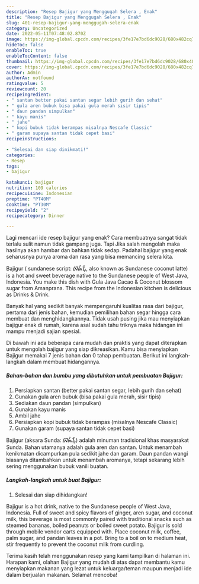 ```yaml
---
description: "Resep Bajigur yang Menggugah Selera , Enak"
title: "Resep Bajigur yang Menggugah Selera , Enak"
slug: 401-resep-bajigur-yang-menggugah-selera-enak
category: Uncategorized
date: 2022-05-11T07:48:02.870Z
image: https://img-global.cpcdn.com/recipes/3fe17e7bd6dc9028/680x482cq70/bajigur-foto-resep-utama.jpg
hideToc: false
enableToc: true
enableTocContent: false
thumbnail: https://img-global.cpcdn.com/recipes/3fe17e7bd6dc9028/680x482cq70/bajigur-foto-resep-utama.jpg
cover: https://img-global.cpcdn.com/recipes/3fe17e7bd6dc9028/680x482cq70/bajigur-foto-resep-utama.jpg
author: Admin
authorAv: notfound
ratingvalue: 5
reviewcount: 20
recipeingredient:
- " santan better pakai santan segar lebih gurih dan sehat"
- " gula aren bubuk bisa pakai gula merah sisir tipis"
- " daun pandan simpulkan"
- " kayu manis"
- " jahe"
- " kopi bubuk tidak berampas misalnya Nescafe Classic"
- " garam supaya santan tidak cepet basi"
recipeinstructions:

- "Selesai dan siap dinikmati!"
categories:
- Resep
tags:
- bajigur

katakunci: bajigur 
nutrition: 109 calories
recipecuisine: Indonesian
preptime: "PT40M"
cooktime: "PT30M"
recipeyield: "2"
recipecategory: Dinner

---
```



Lagi mencari ide resep bajigur yang enak? Cara membuatnya sangat tidak terlalu sulit namun tidak gampang juga. Tapi Jika salah mengolah maka hasilnya akan hambar dan bahkan tidak sedap. Padahal bajigur yang enak seharusnya punya aroma dan rasa yang bisa memancing selera kita.


Bajigur ( sundanese script: ᮘᮏᮤᮍᮥᮁ, also known as Sundanese coconut latte) is a hot and sweet beverage native to the Sundanese people of West Java, Indonesia. You make this dish with Gula Java Cacao &amp; Coconut blossom sugar from Amanprana. This recipe from the Indonesian kitchen is delicious as Drinks &amp; Drink.

Banyak hal yang sedikit banyak mempengaruhi kualitas rasa dari bajigur, pertama dari jenis bahan, kemudian pemilihan bahan segar hingga cara membuat dan menghidangkannya. Tidak usah pusing jika mau menyiapkan bajigur enak di rumah, karena asal sudah tahu triknya maka hidangan ini mampu menjadi sajian spesial.


Di bawah ini ada beberapa cara mudah dan praktis yang dapat diterapkan untuk mengolah bajigur yang siap dikreasikan. Kamu bisa menyiapkan Bajigur memakai 7 jenis bahan dan 0 tahap pembuatan. Berikut ini langkah-langkah dalam membuat hidangannya.

<!--inarticleads1-->

##### Bahan-bahan dan bumbu yang dibutuhkan untuk pembuatan Bajigur:

1. Persiapkan  santan (better pakai santan segar, lebih gurih dan sehat)
1. Gunakan  gula aren bubuk (bisa pakai gula merah, sisir tipis)
1. Sediakan  daun pandan (simpulkan)
1. Gunakan  kayu manis
1. Ambil  jahe
1. Persiapkan  kopi bubuk tidak berampas (misalnya Nescafe Classic)
1. Gunakan  garam (supaya santan tidak cepet basi)


Bajigur (aksara Sunda: ᮘᮏᮤᮍᮥᮁ) adalah minuman tradisional khas masyarakat Sunda. Bahan utamanya adalah gula aren dan santan. Untuk menambah kenikmatan dicampurkan pula sedikit jahe dan garam. Daun pandan wangi biasanya ditambahkan untuk menambah aromanya, tetapi sekarang lebih sering menggunakan bubuk vanili buatan. 

<!--inarticleads2-->

##### Langkah-langkah untuk buat Bajigur:


1. Selesai dan siap dihidangkan!

Bajigur is a hot drink, native to the Sundanese people of West Java, Indonesia. Full of sweet and spicy flavors of ginger, aren sugar, and coconut milk, this beverage is most commonly paired with traditional snacks such as steamed bananas, boiled peanuts or boiled sweet potato. Bajigur is sold through mobile vendor carts equipped with. Place coconut milk, coffee, palm sugar, and pandan leaves in a pot. Bring to a boil on to medium heat, stir frequently to prevent the coconut milk from curdling. 

Terima kasih telah menggunakan resep yang kami tampilkan di halaman ini. Harapan kami, olahan Bajigur yang mudah di atas dapat membantu kamu menyiapkan makanan yang lezat untuk keluarga/teman maupun menjadi ide dalam berjualan makanan. Selamat mencoba!
